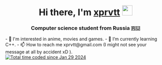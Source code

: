 <h1 align="center">Hi there, I'm <a href="https://github.com/xprvtt" target="_blank">xprvtt</a> 
<img src="https://github.com/blackcater/blackcater/raw/main/images/Hi.gif" height="32"/></h1>
<h3 align="center">Computer science student from Russia 🇷🇺</h3>
- 👀 I'm interested in anime, movies and games.
- 🌱 I’m currently learning С++.
- 📫 How to reach me xprvtt@gmail.com (I might not see your message at all by accident xD ).
<br>
<a href="https://wakatime.com/@018d551d-ea79-4bb8-9ea2-5f154fa99c60"><img src="https://wakatime.com/badge/user/018d551d-ea79-4bb8-9ea2-5f154fa99c60.svg" alt="Total time coded since Jan 29 2024" /></a> 
<!---
xprvtt/xprvtt is a ✨ special ✨ repository because its `README.md` (this file) appears on your GitHub profile.
You can click the Preview link to take a look at your changes.
--->
